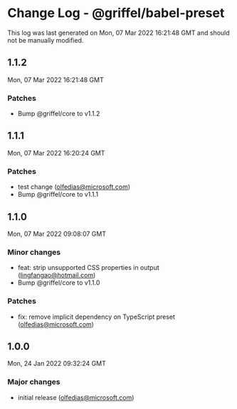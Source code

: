 # Change Log - @griffel/babel-preset

This log was last generated on Mon, 07 Mar 2022 16:21:48 GMT and should not be manually modified.

<!-- Start content -->

## 1.1.2

Mon, 07 Mar 2022 16:21:48 GMT

### Patches

- Bump @griffel/core to v1.1.2

## 1.1.1

Mon, 07 Mar 2022 16:20:24 GMT

### Patches

- test change (olfedias@microsoft.com)
- Bump @griffel/core to v1.1.1

## 1.1.0

Mon, 07 Mar 2022 09:08:07 GMT

### Minor changes

- feat: strip unsupported CSS properties in output (lingfangao@hotmail.com)
- Bump @griffel/core to v1.1.0

### Patches

- fix: remove implicit dependency on TypeScript preset (olfedias@microsoft.com)

## 1.0.0

Mon, 24 Jan 2022 09:32:24 GMT

### Major changes

- initial release (olfedias@microsoft.com)
